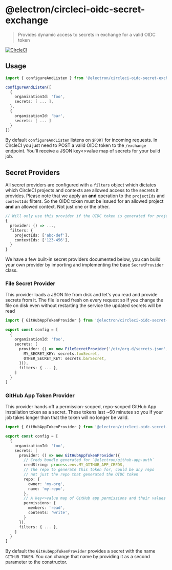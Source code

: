 # @electron/circleci-oidc-secret-exchange

> Provides dynamic access to secrets in exchange for a valid OIDC token

[![CircleCI](https://circleci.com/gh/electron/github-app-auth.svg?style=svg)](https://circleci.com/gh/electron/circleci-oidc-secret-exchange)

## Usage

```typescript
import { configureAndListen } from '@electron/circleci-oidc-secret-exchange';

configureAndListen([
  {
    organizationId: 'foo',
    secrets: [ ... ],
  },
  {
    organizationId: 'bar',
    secrets: [ ... ]
  }
])
```

By default `configureAndListen` listens on `$PORT` for incoming requests.  In CircleCI you just need to POST a valid OIDC token to the
`/exchange` endpoint.  You'll receive a JSON key<>value map of secrets for your build job.

## Secret Providers

All secret providers are configured with a `filters` object which dictates which CircleCI projects and contexts are allowed access
to the secrets it provides.  Please note that we apply an **and** operation to the `projectIds` and `contextIds` filters.  So the
OIDC token must be issued for an allowed project **and** an allowed context.  Not just one or the other.

```typescript
// Will only use this provider if the OIDC token is generated for project abc-def and the build is running in context 123-456
{
  provider: () => ...,
  filters: {
    projectIds: ['abc-def'],
    contextIds: ['123-456'],
  }
}
```

We have a few built-in secret providers documented below, you can build your own provider by importing and implementing the base `SecretProvider` class.

### File Secret Provider

This provider loads a JSON file from disk and let's you read and provide secrets from it.  The file is read fresh on every request
so if you change the file on disk even without restarting the service the updated secrets will be read

```typescript
import { GitHubAppTokenProvider } from '@electron/circleci-oidc-secret-exchange';

export const config = [
  {
    organizationId: 'foo',
    secrets: [
      provider: () => new FileSecretProvider('/etc/org.d/secrets.json', (secrets) => ({
        MY_SECRET_KEY: secrets.fooSecret,
        OTHER_SECRET_KEY: secrets.barSecret,
      })),
      filters: { ... },
    ]
  }
]
```

### GitHub App Token Provider

This provider hands off a permission-scoped, repo-scoped GitHub App installation token as a secret.  These tokens last ~60 minutes
so you if your job takes longer than that the token will no longer be valid.

```typescript
import { GitHubAppTokenProvider } from '@electron/circleci-oidc-secret-exchange';

export const config = [
  {
    organizationId: 'foo',
    secrets: [
      provider: () => new GitHubAppTokenProvider({
        // Creds bundle generated for `@electron/github-app-auth`
        credString: process.env.MY_GITHUB_APP_CREDS,
        // The repo to generate this token for, could be any repo
        // not just the repo that generated the OIDC token
        repo: {
          owner: 'my-org',
          name: 'my-repo',
        },
        // A key<>value map of GitHub app permissions and their values
        permissions: {
          members: 'read',
          contents: 'write',
        }
      }),
      filters: { ... },
    ]
  }
]
```

By default the `GitHubAppTokenProvider` provides a secret with the name `GITHUB_TOKEN`.  You can change that name by providing it as a second parameter to the constructor.